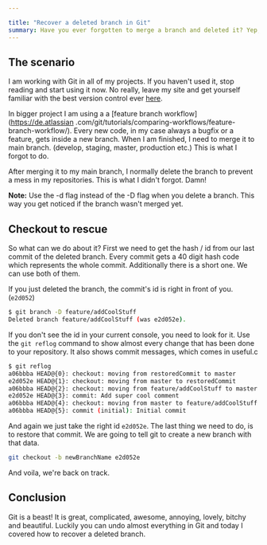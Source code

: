 ```yaml
---

title: "Recover a deleted branch in Git"
summary: Have you ever forgotten to merge a branch and deleted it? Yep, I did it. But don't panic, fortunately there is an easy way to recover that data.
---
```


## The scenario
I am working with Git in all of my projects. If you haven't used it, stop reading and start using it now. No really, 
leave my site and get yourself familiar with the best version control ever
[here](https://www.atlassian.com/git/tutorials/setting-up-a-repository).

In bigger project I am using a a [feature branch workflow](https://de.atlassian
.com/git/tutorials/comparing-workflows/feature-branch-workflow/). Every new code, in my case always a bugfix or a 
    feature, gets inside a new branch. When I am finished, I need to merge it to main branch. (develop, staging, master,
     production etc.) This is what I forgot to do.
     
 After merging it to my main branch, I normally delete the branch to prevent a mess in my repositories. This is what I 
    didn't forgot. Damn!
    
<div class="note"><strong>Note:</strong> Use the -d flag instead of the -D flag when you delete a branch. This 
    way you get noticed if the branch wasn't merged yet.</div>

## Checkout to rescue

So what can we do about it? First we need to get the hash / id from our last commit of the deleted branch. Every commit 
gets a 40 digit hash code which represents the whole commit. Additionally there is a short one. We can use 
both of them.

If you just deleted the branch, the commit's id is right in front of you. (`e2d052`)

```bash
$ git branch -D feature/addCoolStuff 
Deleted branch feature/addCoolStuff (was e2d052e).
```

If you don't see the id in your current console, you need to look for it. Use the `git reflog` command to show almost 
every change that has been done to your repository. It also shows commit messages, which comes in useful.c

```bash
$ git reflog
a06bbba HEAD@{0}: checkout: moving from restoredCommit to master
e2d052e HEAD@{1}: checkout: moving from master to restoredCommit
a06bbba HEAD@{2}: checkout: moving from feature/addCoolStuff to master
e2d052e HEAD@{3}: commit: Add super cool comment
a06bbba HEAD@{4}: checkout: moving from master to feature/addCoolStuff
a06bbba HEAD@{5}: commit (initial): Initial commit
```

And again we just take the right id `e2d052e`. The last thing we need to do, is to restore that commit. We are going to 
tell git to create a new branch with that data.

```bash
git checkout -b newBranchName e2d052e
```

And voila, we're back on track.
  
## Conclusion

Git is a beast! It is great, complicated, awesome, annoying, lovely, bitchy and beautiful. Luckily you can undo almost 
everything in Git and today I covered how to recover a deleted branch.
    
